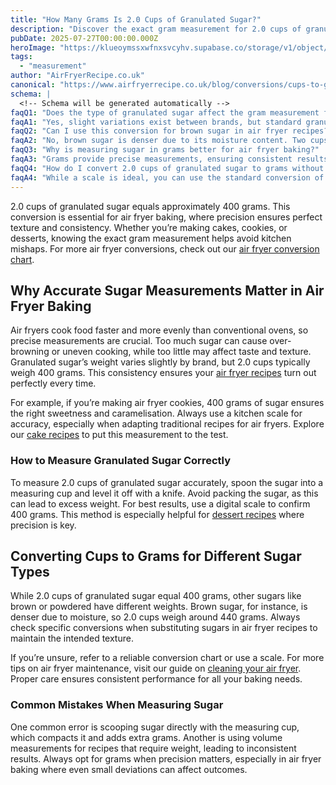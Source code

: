 ```yaml
---
title: "How Many Grams Is 2.0 Cups of Granulated Sugar?"
description: "Discover the exact gram measurement for 2.0 cups of granulated sugar—perfect for air fryer baking and precise cooking conversions."
pubDate: 2025-07-27T00:00:00.000Z
heroImage: "https://klueoymssxwfnxsvcyhv.supabase.co/storage/v1/object/public/Shmucket/how-many-grams-is-2-cups-granulated-sugar.webp"
tags:
  - "measurement"
author: "AirFryerRecipe.co.uk"
canonical: "https://www.airfryerrecipe.co.uk/blog/conversions/cups-to-grams/how-many-grams-is-2-cups-granulated-sugar"
schema: |
  <!-- Schema will be generated automatically -->
faqQ1: "Does the type of granulated sugar affect the gram measurement for 2.0 cups?"
faqA1: "Yes, slight variations exist between brands, but standard granulated sugar weighs approximately 200 grams per cup, so 2.0 cups equal 400 grams. Organic or coarse sugars may differ slightly, so using a scale ensures accuracy."
faqQ2: "Can I use this conversion for brown sugar in air fryer recipes?"
faqA2: "No, brown sugar is denser due to its moisture content. Two cups of packed brown sugar weigh about 440 grams. Always adjust measurements based on the sugar type to avoid altering your recipe’s texture."
faqQ3: "Why is measuring sugar in grams better for air fryer baking?"
faqA3: "Grams provide precise measurements, ensuring consistent results in air fryers where cooking times are shorter. Volume measurements (like cups) can vary, but weight eliminates guesswork, especially for delicate baked goods."
faqQ4: "How do I convert 2.0 cups of granulated sugar to grams without a scale?"
faqA4: "While a scale is ideal, you can use the standard conversion of 200 grams per cup for granulated sugar. However, for accuracy in air fryer recipes, investing in a digital scale is highly recommended."
---
```

<p>2.0 cups of granulated sugar equals approximately 400 grams. This conversion is essential for air fryer baking, where precision ensures perfect texture and consistency. Whether you’re making cakes, cookies, or desserts, knowing the exact gram measurement helps avoid kitchen mishaps. For more air fryer conversions, check out our <a href=https://www.airfryerrecipe.co.uk/air-fryer-conversion-chart>air fryer conversion chart</a>.</p>  

<h2>Why Accurate Sugar Measurements Matter in Air Fryer Baking</h2>  
<p>Air fryers cook food faster and more evenly than conventional ovens, so precise measurements are crucial. Too much sugar can cause over-browning or uneven cooking, while too little may affect taste and texture. Granulated sugar’s weight varies slightly by brand, but 2.0 cups typically weigh 400 grams. This consistency ensures your <a href=https://www.airfryerrecipe.co.uk/recipes>air fryer recipes</a> turn out perfectly every time.</p>  

<p>For example, if you’re making air fryer cookies, 400 grams of sugar ensures the right sweetness and caramelisation. Always use a kitchen scale for accuracy, especially when adapting traditional recipes for air fryers. Explore our <a href=https://www.airfryerrecipe.co.uk/recipe-category/cakes>cake recipes</a> to put this measurement to the test.</p>  

<h3>How to Measure Granulated Sugar Correctly</h3>  
<p>To measure 2.0 cups of granulated sugar accurately, spoon the sugar into a measuring cup and level it off with a knife. Avoid packing the sugar, as this can lead to excess weight. For best results, use a digital scale to confirm 400 grams. This method is especially helpful for <a href=https://www.airfryerrecipe.co.uk/recipe-category/dessert>dessert recipes</a> where precision is key.</p>  

<h2>Converting Cups to Grams for Different Sugar Types</h2>  
<p>While 2.0 cups of granulated sugar equal 400 grams, other sugars like brown or powdered have different weights. Brown sugar, for instance, is denser due to moisture, so 2.0 cups weigh around 440 grams. Always check specific conversions when substituting sugars in air fryer recipes to maintain the intended texture.</p>  

<p>If you’re unsure, refer to a reliable conversion chart or use a scale. For more tips on air fryer maintenance, visit our guide on <a href=https://www.airfryerrecipe.co.uk/air-fryer-cleaner>cleaning your air fryer</a>. Proper care ensures consistent performance for all your baking needs.</p>  

<h3>Common Mistakes When Measuring Sugar</h3>  
<p>One common error is scooping sugar directly with the measuring cup, which compacts it and adds extra grams. Another is using volume measurements for recipes that require weight, leading to inconsistent results. Always opt for grams when precision matters, especially in air fryer baking where even small deviations can affect outcomes.</p>

